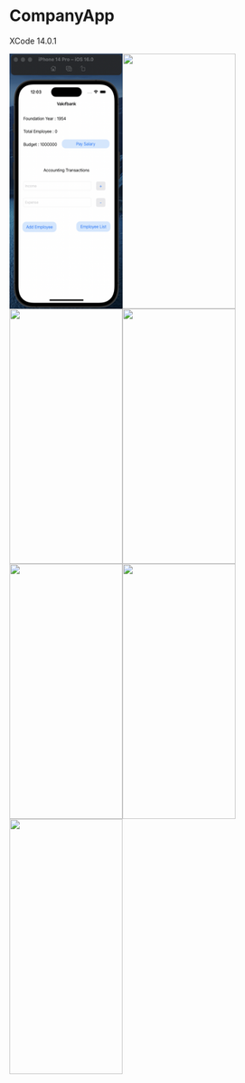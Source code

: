 # CompanyApp
XCode 14.0.1

<img align = "left" src = "https://github.com/Vakifbank-IOS-Swift-Patika-Bootcamp/third-week-homework-Furkansarip/blob/main/Screenshots/main.png" width = "200" height = "450"/>
<img align = "left" src = "https://github.com/Furkansarip/third-week-homework-Furkansarip/blob/main/Screenshots/income.png" width = "200" height = "450"/>
<img align = "left" src = "https://github.com/Furkansarip/third-week-homework-Furkansarip/blob/main/Screenshots/expense.png" width = "200" height = "450"/>
<img align = "left" src = "https://github.com/Furkansarip/third-week-homework-Furkansarip/blob/main/Screenshots/salary.png" width = "200" height = "450"/>
<img align = "left" src = "https://github.com/Furkansarip/third-week-homework-Furkansarip/blob/main/Screenshots/addEmployee.png" width = "200" height = "450"/>
<img align = "left" src = "https://github.com/Furkansarip/third-week-homework-Furkansarip/blob/main/Screenshots/employeeList.png" width = "200" height = "450"/>
<img align = "left" src = "https://github.com/Furkansarip/third-week-homework-Furkansarip/blob/main/Screenshots/search.png" width = "200" height = "450"/>
